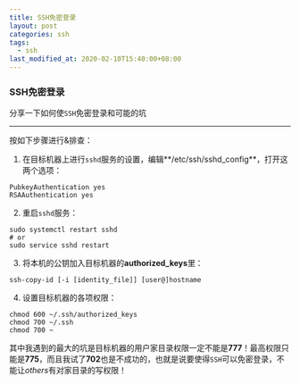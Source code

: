 ```yaml
---
title: SSH免密登录
layout: post
categories: ssh
tags:
  - ssh
last_modified_at: 2020-02-10T15:40:00+08:00
---
```

### SSH免密登录
分享一下如何使`SSH`免密登录和可能的坑

---

按如下步骤进行&排查：
1. 在目标机器上进行`sshd`服务的设置，编辑**/etc/ssh/sshd_config**，打开这两个选项：
```shell
PubkeyAuthentication yes
RSAAuthentication yes
```
2. 重启`sshd`服务：
```shell
sudo systemctl restart sshd
# or
sudo service sshd restart
```
3. 将本机的公钥加入目标机器的**authorized_keys**里：
```shell
ssh-copy-id [-i [identity_file]] [user@]hostname
```
4. 设置目标机器的各项权限：
```shell
chmod 600 ~/.ssh/authorized_keys
chmod 700 ~/.ssh
chmod 700 ~
```

其中我遇到的最大的坑是目标机器的用户家目录权限一定不能是**777**！最高权限只能是**775**，而且我试了**702**也是不成功的，也就是说要使得`SSH`可以免密登录，不能让*others*有对家目录的写权限！


